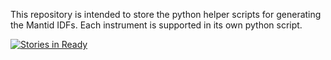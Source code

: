This repository is intended to store the python helper scripts for 
generating the Mantid IDFs. Each instrument is supported in its own
python script.

[![Stories in Ready](https://badge.waffle.io/mantidproject/mantidgeometry.png?label=ready)](https://waffle.io/mantidproject/mantidgeometry)

